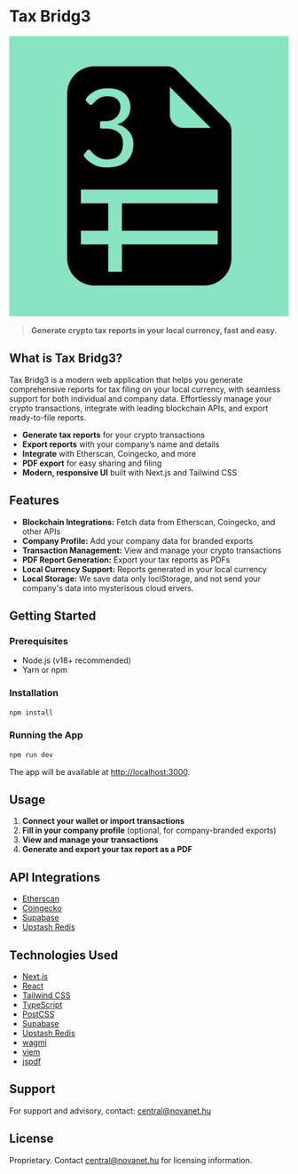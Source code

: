 # Tax Bridg3

![Tax Bridg3 Logo](public/logo.png)

> **Generate crypto tax reports in your local currency, fast and easy.**

## What is Tax Bridg3?

Tax Bridg3 is a modern web application that helps you generate comprehensive reports for tax filing on your local currency, with seamless support for both individual and company data. Effortlessly manage your crypto transactions, integrate with leading blockchain APIs, and export ready-to-file reports.

- **Generate tax reports** for your crypto transactions
- **Export reports** with your company’s name and details
- **Integrate** with Etherscan, Coingecko, and more
- **PDF export** for easy sharing and filing
- **Modern, responsive UI** built with Next.js and Tailwind CSS

## Features

- **Blockchain Integrations:** Fetch data from Etherscan, Coingecko, and other APIs
- **Company Profile:** Add your company data for branded exports
- **Transaction Management:** View and manage your crypto transactions
- **PDF Report Generation:** Export your tax reports as PDFs
- **Local Currency Support:** Reports generated in your local currency
- **Local Storage:** We save data only loclStorage, and not send your company's data into mysterisous cloud ervers.

## Getting Started

### Prerequisites

- Node.js (v18+ recommended)
- Yarn or npm

### Installation

```bash
npm install
```

### Running the App

```bash
npm run dev
```

The app will be available at [http://localhost:3000](http://localhost:3000).

## Usage

1. **Connect your wallet or import transactions**
2. **Fill in your company profile** (optional, for company-branded exports)
3. **View and manage your transactions**
4. **Generate and export your tax report as a PDF**

## API Integrations

- [Etherscan](https://etherscan.io/)
- [Coingecko](https://coingecko.com/)
- [Supabase](https://supabase.com/)
- [Upstash Redis](https://upstash.com/)

## Technologies Used

- [Next.js](https://nextjs.org/)
- [React](https://react.dev/)
- [Tailwind CSS](https://tailwindcss.com/)
- [TypeScript](https://www.typescriptlang.org/)
- [PostCSS](https://postcss.org/)
- [Supabase](https://supabase.com/)
- [Upstash Redis](https://upstash.com/)
- [wagmi](https://wagmi.sh/)
- [viem](https://viem.sh/)
- [jspdf](https://github.com/parallax/jsPDF)

## Support

For support and advisory, contact: [central@novanet.hu](mailto:central@novanet.hu)

## License

Proprietary. Contact [central@novanet.hu](mailto:central@novanet.hu) for licensing information.
